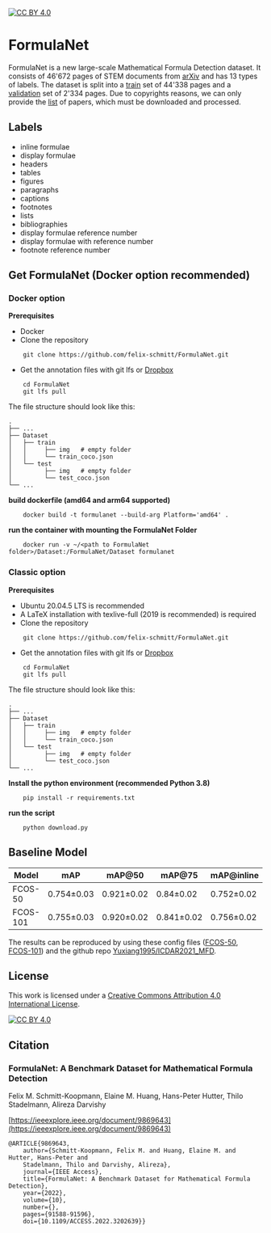 [![CC BY 4.0][cc-by-shield]][cc-by]
# FormulaNet

FormulaNet is a new large-scale Mathematical Formula Detection dataset. It consists of 46'672 pages of STEM documents from [arXiv](arxiv.org) and has 
13 types of labels. The dataset is split into a [train](Dataset/train) set of 44'338 pages and a [validation](Dataset/val) set of 2'334 pages. Due to 
copyrights reasons, we can only provide the [list](urls.txt) of papers, which must be downloaded and processed.

## Labels

* inline formulae
* display formulae
* headers
* tables
* figures
* paragraphs
* captions
* footnotes
* lists
* bibliographies
* display formulae reference number
* display formulae with reference number
* footnote reference number

## Get FormulaNet (Docker option recommended)

### Docker option
**Prerequisites**
* Docker
* Clone the repository
```shell
    git clone https://github.com/felix-schmitt/FormulaNet.git
```
* Get the annotation files with git lfs or [Dropbox](https://www.dropbox.com/sh/9yjb1lkv9dnmdev/AABBH7QFVA888scAu4Rgj1sja?dl=0)
```shell
    cd FormulaNet
    git lfs pull
```
The file structure should look like this:

    .
    ├── ...
    ├── Dataset
    │   ├── train
    │   │     ├── img   # empty folder
    │   │     └── train_coco.json
    │   └── test
    │         ├── img   # empty folder
    │         └── test_coco.json
    └── ...

**build dockerfile (amd64 and arm64 supported)**
```shell
    docker build -t formulanet --build-arg Platform='amd64' .
```

**run the container with mounting the FormulaNet Folder**
```shell
    docker run -v ~/<path to FormulaNet folder>/Dataset:/FormulaNet/Dataset formulanet
```

### Classic option

**Prerequisites**
* Ubuntu 20.04.5 LTS is recommended
* A LaTeX installation with texlive-full (2019 is recommended) is required
* Clone the repository
```shell
    git clone https://github.com/felix-schmitt/FormulaNet.git
```
* Get the annotation files with git lfs or [Dropbox](https://www.dropbox.com/sh/9yjb1lkv9dnmdev/AABBH7QFVA888scAu4Rgj1sja?dl=0)
```shell
    cd FormulaNet
    git lfs pull
```
The file structure should look like this:

    .
    ├── ...
    ├── Dataset
    │   ├── train
    │   │     ├── img   # empty folder
    │   │     └── train_coco.json
    │   └── test
    │         ├── img   # empty folder
    │         └── test_coco.json
    └── ...

**Install the python environment (recommended Python 3.8)**
```shell
    pip install -r requirements.txt 
```
**run the script**
```shell
    python download.py 
```

## Baseline Model

| Model    | mAP        | mAP@50     | mAP@75     | mAP@inline | mAP@display |
|----------|------------|------------|------------|------------|-------------|
| FCOS-50  | 0.754±0.03 | 0.921±0.02 | 0.84±0.02  | 0.752±0.02 | 0.755±0.02  |
| FCOS-101 | 0.755±0.03 | 0.920±0.02 | 0.841±0.02 | 0.756±0.02 | 0.749±0.03  |

The results can be reproduced by using these config files ([FCOS-50](Baseline/FCOS-50.py), [FCOS-101](Baseline/FCOS-101.py)) and the github repo [Yuxiang1995/ICDAR2021_MFD](https://github.com/Yuxiang1995/ICDAR2021_MFD).

## License
This work is licensed under a
[Creative Commons Attribution 4.0 International License][cc-by].

[![CC BY 4.0][cc-by-image]][cc-by]

[cc-by]: http://creativecommons.org/licenses/by/4.0/
[cc-by-image]: https://i.creativecommons.org/l/by/4.0/88x31.png
[cc-by-shield]: https://img.shields.io/badge/License-CC%20BY%204.0-lightgrey.svg
## Citation

### FormulaNet: A Benchmark Dataset for Mathematical Formula Detection

Felix M. Schmitt-Koopmann, Elaine M. Huang, Hans-Peter Hutter, Thilo Stadelmann, Alireza Darvishy

[https://ieeexplore.ieee.org/document/9869643](https://ieeexplore.ieee.org/document/9869643)

```
@ARTICLE{9869643,
    author={Schmitt-Koopmann, Felix M. and Huang, Elaine M. and Hutter, Hans-Peter and 
    Stadelmann, Thilo and Darvishy, Alireza},  
    journal={IEEE Access},   
    title={FormulaNet: A Benchmark Dataset for Mathematical Formula Detection},   
    year={2022},  
    volume={10},  
    number={},  
    pages={91588-91596},  
    doi={10.1109/ACCESS.2022.3202639}}
```
